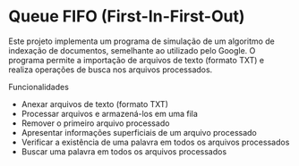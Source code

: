 # Queue FIFO (First-In-First-Out)
Este projeto implementa um programa de simulação de um algoritmo de indexação de documentos, semelhante ao utilizado pelo Google. O programa permite a importação de arquivos de texto (formato TXT) e realiza operações de busca nos arquivos processados.

Funcionalidades
- Anexar arquivos de texto (formato TXT)
- Processar arquivos e armazená-los em uma fila
- Remover o primeiro arquivo processado
- Apresentar informações superficiais de um arquivo processado
- Verificar a existência de uma palavra em todos os arquivos processados
- Buscar uma palavra em todos os arquivos processados

